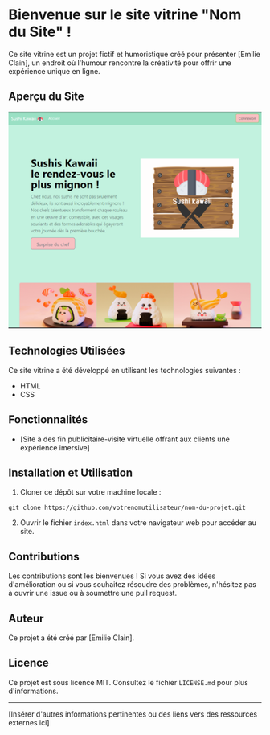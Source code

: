 # Bienvenue sur le site vitrine "Nom du Site" !

Ce site vitrine est un projet fictif et humoristique créé pour présenter [Emilie Clain], un endroit où l'humour rencontre la créativité pour offrir une expérience unique en ligne.

## Aperçu du Site

![Capture d'écran du site Sushi Kawaii](img/AcaptureSushi.PNG)

## Technologies Utilisées

Ce site vitrine a été développé en utilisant les technologies suivantes :

- HTML
- CSS

## Fonctionnalités

- [Site à des fin publicitaire-visite virtuelle offrant aux clients une expérience imersive]

## Installation et Utilisation

1. Cloner ce dépôt sur votre machine locale :

```
git clone https://github.com/votrenomutilisateur/nom-du-projet.git
```

2. Ouvrir le fichier `index.html` dans votre navigateur web pour accéder au site.

## Contributions

Les contributions sont les bienvenues ! Si vous avez des idées d'amélioration ou si vous souhaitez résoudre des problèmes, n'hésitez pas à ouvrir une issue ou à soumettre une pull request.

## Auteur

Ce projet a été créé par [Emilie Clain].

## Licence

Ce projet est sous licence MIT. Consultez le fichier `LICENSE.md` pour plus d'informations.

---

[Insérer d'autres informations pertinentes ou des liens vers des ressources externes ici]
